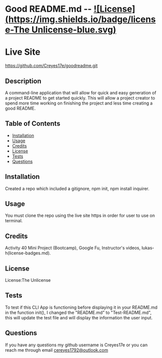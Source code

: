 # Good README.md -- [![License](https://img.shields.io/badge/license-The Unlicense-blue.svg)](https://shields.io/)

# Live Site
https://github.com/Creyes17e/goodreadme.git

## Description
A command-line application that will allow for quick and easy generation of a project README to get started quickly. This will allow a project creator to spend more time working on finishing the project and less time creating a good README.

## Table of Contents
* [Installation](#Installation)
* [Usage](#Usage)
* [Credits](#Credits)
* [License](#License)
* [Tests](#Tests)
* [Questions](#Questions)

## Installation
Created a repo which included a gitignore, npm init, npm install inquirer.

## Usage
You must clone the repo using the live site https in order for user to use on terminal.

## Credits
Activity 40 Mini Project (Bootcamp), Google Fu, Instructor's videos, lukas-h(license-badges.md).

## License
License:The Unlicense

## Tests
To test if this CLI App is functioning before displaying it in your README.md in the function init(), I changed the "README.md" to "Test-README.md", this will update the test file and will display the information the user input.

## Questions
If you have any questions my github username is Creyes17e or you can reach me through email cereyes1792@outlook.com

